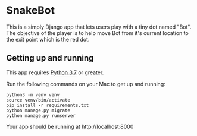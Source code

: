 # SnakeBot

This is a simply Django app that lets users play with a tiny dot named "Bot". The objective of the player is to help move Bot from it's current location to the exit point which is the red dot.

## Getting up and running

This app requires [Python 3.7](https://www.python.org/downloads/) or greater.

Run the following commands on your Mac to get up and running:

```
python3 -m venv venv
source venv/bin/activate
pip install -r requirements.txt
python manage.py migrate
python manage.py runserver
```
Your app should be running at http://localhost:8000
